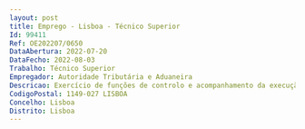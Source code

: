 ```yaml
--- 
layout: post
title: Emprego - Lisboa - Técnico Superior
Id: 99411
Ref: OE202207/0650
DataAbertura: 2022-07-20
DataFecho: 2022-08-03
Trabalho: Técnico Superior
Empregador: Autoridade Tributária e Aduaneira
Descricao: Exercício de funções de controlo e acompanhamento da execução da receita, nas suas diferentes fases, verificando o cumprimento dos prazos e dos procedimentos e normas legais necessários para garantir o rigor nas contas, avaliação e acompanhamento de projetos, elaboração de estudos que fundamentem e preparem a decisão, correspondentes ao conteúdo funcional de Técnico Superior, no âmbito das competências da Direção de Serviços de Investigação da Fraude e de Ações Especiais (DSIFAE).
CodigoPostal: 1149-027 LISBOA
Concelho: Lisboa
Distrito: Lisboa
--- 
```

